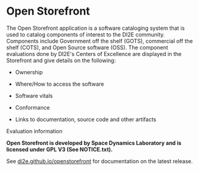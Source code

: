 Open Storefront
============

The Open Storefront application is a software cataloging system that is used to catalog components of interest to the DI2E community. Components include Government off the shelf (GOTS), commercial off the shelf (COTS), and Open Source software (OSS). The component evaluations done by DI2E's Centers of Excellence are displayed in the Storefront and give details on the following:

-  Ownership

-  Where/How to access the software

-  Software vitals

-  Conformance

-  Links to documentation, source code and other artifacts

Evaluation information

**Open Storefront is developed by Space Dynamics Laboratory and is licensed under GPL V3 (See NOTICE.txt).**

See [di2e.github.io/openstorefront](http://di2e.github.io/openstorefront/) for documentation on the latest release.
